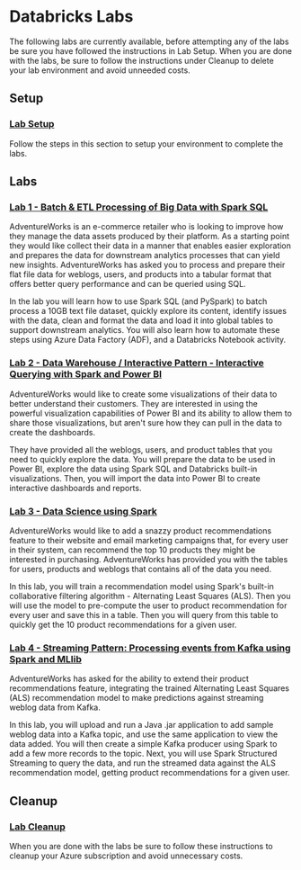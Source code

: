 # Databricks Labs

The following labs are currently available, before attempting any of the labs be sure you have followed the instructions in Lab Setup. When you are done with the labs, be sure to follow the instructions under Cleanup to delete your lab environment and avoid unneeded costs.

## Setup

### [Lab Setup](Setup/Environment-Setup.md)

Follow the steps in this section to setup your environment to complete the labs.

## Labs

### [Lab 1 - Batch & ETL Processing of Big Data with Spark SQL](Labs/Lab01/Lab01.md)

AdventureWorks is an e-commerce retailer who is looking to improve how they manage the data assets produced by their platform. As a starting point they would like collect their data in a manner that enables easier exploration and prepares the data for downstream analytics processes that can yield new insights. AdventureWorks has asked you to process and prepare their flat file data for weblogs, users, and products into a tabular format that offers better query performance and can be queried using SQL.

In the lab you will learn how to use Spark SQL (and PySpark) to batch process a 10GB text file dataset, quickly explore its content, identify issues with the data, clean and format the data and load it into global tables to support downstream analytics. You will also learn how to automate these steps using Azure Data Factory (ADF), and a Databricks Notebook activity.

### [Lab 2 - Data Warehouse / Interactive Pattern - Interactive Querying with Spark and Power BI](Labs/Lab02/Lab02.md)

AdventureWorks would like to create some visualizations of their data to better understand their customers. They are interested in using the powerful visualization capabilities of Power BI and its ability to allow them to share those visualizations, but aren't sure how they can pull in the data to create the dashboards.

They have provided all the weblogs, users, and product tables that you need to quickly explore the data. You will prepare the data to be used in Power BI, explore the data using Spark SQL and Databricks built-in visualizations. Then, you will import the data into Power BI to create interactive dashboards and reports.

### [Lab 3 - Data Science using Spark](Labs/Lab03/Lab03.md)

AdventureWorks would like to add a snazzy product recommendations feature to their website and email marketing campaigns that, for every user in their system, can recommend the top 10 products they might be interested in purchasing. AdventureWorks has provided you with the tables for users, products and weblogs that contains all of the data you need.

In this lab, you will train a recommendation model using Spark's built-in collaborative filtering algorithm - Alternating Least Squares (ALS). Then you will use the model to pre-compute the user to product recommendation for every user and save this in a table. Then you will query from this table to quickly get the 10 product recommendations for a given user.

### [Lab 4 - Streaming Pattern: Processing events from Kafka using Spark and MLlib](Labs/Lab04/Lab04.md)

AdventureWorks has asked for the ability to extend their product recommendations feature, integrating the trained Alternating Least Squares (ALS) recommendation model to make predictions against streaming weblog data from Kafka.

In this lab, you will upload and run a Java .jar application to add sample weblog data into a Kafka topic, and use the same application to view the data added. You will then create a simple Kafka producer using Spark to add a few more records to the topic. Next, you will use Spark Structured Streaming to query the data, and run the streamed data against the ALS recommendation model, getting product recommendations for a given user.

## Cleanup

### [Lab Cleanup](Setup/Environment-Cleanup.md)

When you are done with the labs be sure to follow these instructions to cleanup your Azure subscription and avoid unnecessary costs.
